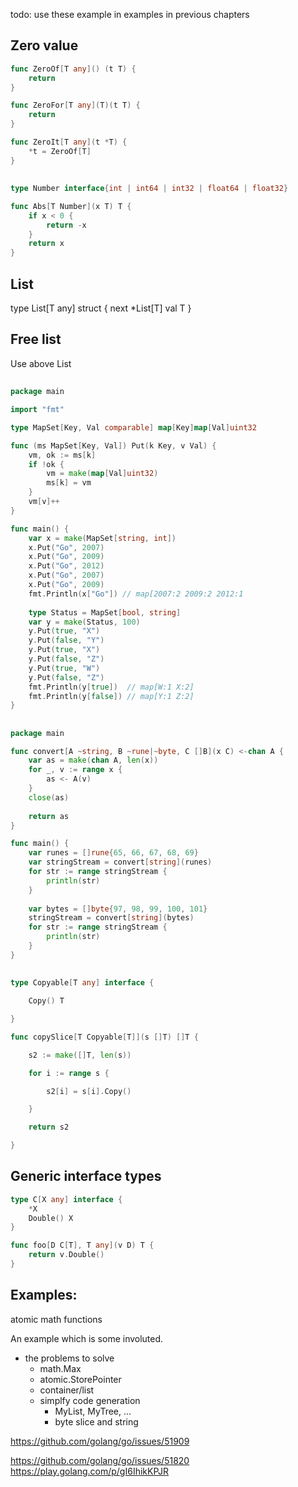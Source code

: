 
todo: use these example in examples in previous chapters

## Zero value

```Go
func ZeroOf[T any]() (t T) {
	return 
}

func ZeroFor[T any](T)(t T) {
	return
}

func ZeroIt[T any](t *T) {
	*t = ZeroOf[T]
}
```

##

```Go
type Number interface{int | int64 | int32 | float64 | float32}

func Abs[T Number](x T) T {
	if x < 0 {
		return -x
	}
	return x
}
```

## List

type List[T any] struct {
	next *List[T]
	val  T
}

## Free list

Use above List


## 

```Go
package main

import "fmt"

type MapSet[Key, Val comparable] map[Key]map[Val]uint32

func (ms MapSet[Key, Val]) Put(k Key, v Val) {
	vm, ok := ms[k]
	if !ok {
		vm = make(map[Val]uint32)
		ms[k] = vm
	}
	vm[v]++
}

func main() {
	var x = make(MapSet[string, int])
	x.Put("Go", 2007)
	x.Put("Go", 2009)
	x.Put("Go", 2012)
	x.Put("Go", 2007)
	x.Put("Go", 2009)
	fmt.Println(x["Go"]) // map[2007:2 2009:2 2012:1
	
	type Status = MapSet[bool, string]
	var y = make(Status, 100)
	y.Put(true, "X")
	y.Put(false, "Y")
	y.Put(true, "X")
	y.Put(false, "Z")
	y.Put(true, "W")
	y.Put(false, "Z")
	fmt.Println(y[true])  // map[W:1 X:2]
	fmt.Println(y[false]) // map[Y:1 Z:2]
}
```

## 

```Go
package main

func convert[A ~string, B ~rune|~byte, C []B](x C) <-chan A {
	var as = make(chan A, len(x))
	for _, v := range x {
		as <- A(v)
	}
	close(as)
	
	return as
}

func main() {
	var runes = []rune{65, 66, 67, 68, 69}
	var stringStream = convert[string](runes)
	for str := range stringStream {
		println(str)
	}
	
	var bytes = []byte{97, 98, 99, 100, 101}
	stringStream = convert[string](bytes)
	for str := range stringStream {
		println(str)
	}
}
```

##

```Go
type Copyable[T any] interface {

	Copy() T

}

func copySlice[T Copyable[T]](s []T) []T {

	s2 := make([]T, len(s))

	for i := range s {

		s2[i] = s[i].Copy()

	}

	return s2

}
```

## Generic interface types

```Go
type C[X any] interface {
	*X
	Double() X
}

func foo[D C[T], T any](v D) T {
	return v.Double()
}
```

## Examples:

atomic
math functions

An example which is some involuted.

* the problems to solve
  * math.Max
  * atomic.StorePointer
  * container/list
  * simplfy code generation
    * MyList, MyTree, ...
    * byte slice and string


https://github.com/golang/go/issues/51909

https://github.com/golang/go/issues/51820 https://play.golang.com/p/gI6IhikKPJR


